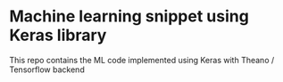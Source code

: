 # Machine learning snippet using Keras library
This repo contains the ML code implemented using Keras with Theano / Tensorflow backend
